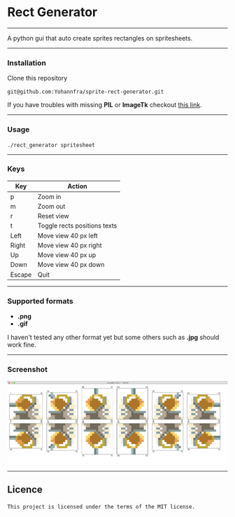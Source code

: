 # Rect Generator

---

A python gui that auto create sprites rectangles on spritesheets.

---

### Installation

Clone this repository

```
git@github.com:Yohannfra/sprite-rect-generator.git
```

If you have troubles with missing **PIL** or **ImageTk** checkout [this link](https://stackoverflow.com/questions/44835909/cannot-import-name-imagetk-python-3-5).

---

### Usage

```
./rect_generator spritesheet
```

---

### Keys

| Key    | Action                       |
| ------ | ---------------------------- |
| p      | Zoom in                      |
| m      | Zoom out                     |
| r      | Reset view                   |
| t      | Toggle rects positions texts |
| Left   | Move view 40 px left         |
| Right  | Move view 40 px right        |
| Up     | Move view 40 px up           |
| Down   | Move view 40 px down         |
| Escape | Quit                         |

---

### Supported formats

- **.png**
- **.gif**

I haven't tested any other format yet but some others such as **.jpg** should work fine.

---

### Screenshot

![screenshot](.github/rect_generator_screenshot.png)

---

## Licence
    This project is licensed under the terms of the MIT license.

